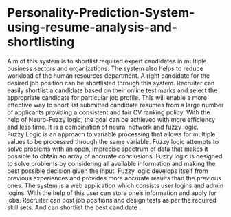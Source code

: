 # Personality-Prediction-System-using-resume-analysis-and-shortlisting
Aim of this system is to shortlist required expert candidates in multiple business sectors and organizations. The system also helps to reduce workload of the human resources department. 
A right candidate for the desired job position can be shortlisted through this system. 
Recruiter can easily shortlist a candidate based on their online test marks and select the appropriate candidate for particular job profile. 
This will enable a more effective way to short list submitted candidate resumes from a large number of applicants providing a consistent and fair CV ranking policy. 
With the help of Neuro-Fuzzy logic, the goal can be achieved with more efficiency and less time. It is a combination of neural network and fuzzy logic.  
Fuzzy Logic is an approach to variable processing that allows for multiple values to be processed through the same variable. Fuzzy logic attempts to solve problems with an open, imprecise spectrum of data that makes it possible to obtain an array of accurate conclusions.
Fuzzy logic is designed to solve problems by considering all available information and making the best possible decision given the input. 
Fuzzy logic develops itself from previous experiences and provides more accurate results than the previous ones. The system is a web application which consists user logins and admin logins.
With the help of this user can store one’s information and apply for jobs. Recruiter can post job positions and design tests as per the required skill sets. 
And can shortlist the best candidate .
